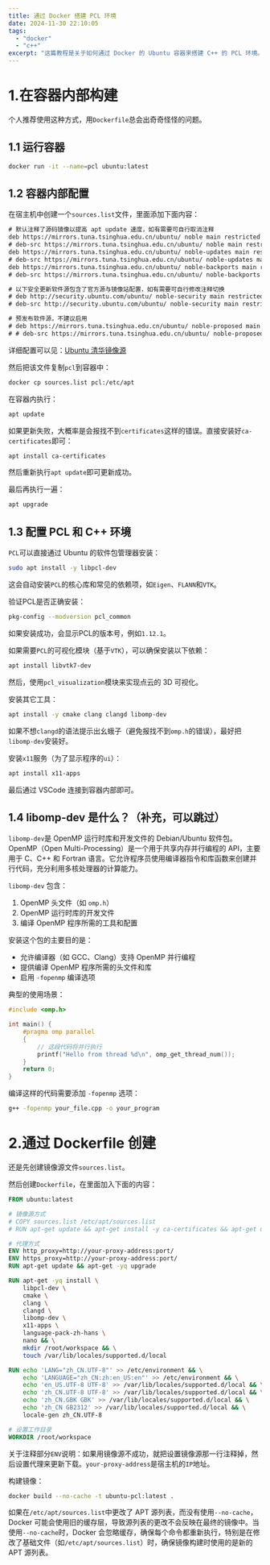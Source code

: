 ```yaml
---
title: 通过 Docker 搭建 PCL 环境
date: 2024-11-30 22:10:05
tags:
  - "docker"
  - "c++"
excerpt: "这篇教程是关于如何通过 Docker 的 Ubuntu 容器来搭建 C++ 的 PCL 环境。"
---
```


# 1.在容器内部构建

个人推荐使用这种方式，用`Dockerfile`总会出奇奇怪怪的问题。

## 1.1 运行容器

```bash
docker run -it --name=pcl ubuntu:latest
```

## 1.2 容器内部配置

在宿主机中创建一个`sources.list`文件，里面添加下面内容：
```txt
# 默认注释了源码镜像以提高 apt update 速度，如有需要可自行取消注释
deb https://mirrors.tuna.tsinghua.edu.cn/ubuntu/ noble main restricted universe multiverse
# deb-src https://mirrors.tuna.tsinghua.edu.cn/ubuntu/ noble main restricted universe multiverse
deb https://mirrors.tuna.tsinghua.edu.cn/ubuntu/ noble-updates main restricted universe multiverse
# deb-src https://mirrors.tuna.tsinghua.edu.cn/ubuntu/ noble-updates main restricted universe multiverse
deb https://mirrors.tuna.tsinghua.edu.cn/ubuntu/ noble-backports main restricted universe multiverse
# deb-src https://mirrors.tuna.tsinghua.edu.cn/ubuntu/ noble-backports main restricted universe multiverse

# 以下安全更新软件源包含了官方源与镜像站配置，如有需要可自行修改注释切换
# deb http://security.ubuntu.com/ubuntu/ noble-security main restricted universe multiverse
# deb-src http://security.ubuntu.com/ubuntu/ noble-security main restricted universe multiverse

# 预发布软件源，不建议启用
# deb https://mirrors.tuna.tsinghua.edu.cn/ubuntu/ noble-proposed main restricted universe multiverse
# # deb-src https://mirrors.tuna.tsinghua.edu.cn/ubuntu/ noble-proposed main restricted universe multiverse
```
详细配置可以见：[Ubuntu 清华镜像源](https://mirrors.tuna.tsinghua.edu.cn/help/ubuntu/)

然后把该文件复制`pcl`到容器中：
```bash
docker cp sources.list pcl:/etc/apt
```

在容器内执行：
```bash
apt update
```

如果更新失败，大概率是会报找不到`certificates`这样的错误。直接安装好`ca-certificates`即可：
```bash
apt install ca-certificates
```

然后重新执行`apt update`即可更新成功。

最后再执行一遍：
```bash
apt upgrade
```

## 1.3 配置 PCL 和 C++ 环境

`PCL`可以直接通过 Ubuntu 的软件包管理器安装：
```bash
sudo apt install -y libpcl-dev
```
这会自动安装`PCL`的核心库和常见的依赖项，如`Eigen`、`FLANN`和`VTK`。

验证PCL是否正确安装：
```bash
pkg-config --modversion pcl_common
```
如果安装成功，会显示PCL的版本号，例如`1.12.1`。

如果需要`PCL`的可视化模块（基于`VTK`），可以确保安装以下依赖：
```bash
apt install libvtk7-dev
```
然后，使用`pcl_visualization`模块来实现点云的 3D 可视化。

安装其它工具：
```bash
apt install -y cmake clang clangd libomp-dev
```

如果不想`clangd`的语法提示出幺蛾子（避免报找不到`omp.h`的错误），最好把`libomp-dev`安装好。

安装`x11`服务（为了显示程序的`ui`）：
```bash
apt install x11-apps
```

最后通过 VSCode 连接到容器内部即可。

## 1.4 libomp-dev 是什么？（补充，可以跳过）

`libomp-dev`是 OpenMP 运行时库和开发文件的 Debian/Ubuntu 软件包。OpenMP（Open Multi-Processing）是一个用于共享内存并行编程的 API，主要用于 C、C++ 和 Fortran 语言。它允许程序员使用编译器指令和库函数来创建并行代码，充分利用多核处理器的计算能力。

`libomp-dev` 包含：
1. OpenMP 头文件（如 `omp.h`）
2. OpenMP 运行时库的开发文件
3. 编译 OpenMP 程序所需的工具和配置

安装这个包的主要目的是：
- 允许编译器（如 GCC、Clang）支持 OpenMP 并行编程
- 提供编译 OpenMP 程序所需的头文件和库
- 启用 `-fopenmp` 编译选项

典型的使用场景：
```cpp
#include <omp.h>

int main() {
    #pragma omp parallel
    {
        // 这段代码将并行执行
        printf("Hello from thread %d\n", omp_get_thread_num());
    }
    return 0;
}
```

编译这样的代码需要添加 `-fopenmp` 选项：
```bash
g++ -fopenmp your_file.cpp -o your_program
```

# 2.通过 Dockerfile 创建

还是先创建镜像源文件`sources.list`。

然后创建`Dockerfile`，在里面加入下面的内容：
```Dockerfile
FROM ubuntu:latest

# 镜像源方式
# COPY sources.list /etc/apt/sources.list
# RUN apt-get update && apt-get install -y ca-certificates && apt-get update && apt-get -yq upgrade

# 代理方式
ENV http_proxy=http://your-proxy-address:port/
ENV https_proxy=http://your-proxy-address:port/
RUN apt-get update && apt-get -yq upgrade

RUN apt-get -yq install \
    libpcl-dev \
    cmake \
    clang \
    clangd \
    libomp-dev \
    x11-apps \
    language-pack-zh-hans \
    nano && \
    mkdir /root/workspace && \
    touch /var/lib/locales/supported.d/local

RUN echo 'LANG="zh_CN.UTF-8"' >> /etc/environment && \
    echo 'LANGUAGE="zh_CN:zh:en_US:en"' >> /etc/environment && \
    echo 'en_US.UTF-8 UTF-8' >> /var/lib/locales/supported.d/local && \
    echo 'zh_CN.UTF-8 UTF-8' >> /var/lib/locales/supported.d/local && \
    echo 'zh_CN.GBK GBK' >> /var/lib/locales/supported.d/local && \
    echo 'zh_CN GB2312' >> /var/lib/locales/supported.d/local && \
    locale-gen zh_CN.UTF-8

# 设置工作目录
WORKDIR /root/workspace
```
关于注释部分`ENV`说明：如果用镜像源不成功，就把设置镜像源那一行注释掉，然后设置代理来更新下载。`your-proxy-address`是宿主机的`IP`地址。

构建镜像：
```bash
docker build --no-cache -t ubuntu-pcl:latest .
```

如果在`/etc/apt/sources.list`中更改了 APT 源列表，而没有使用`--no-cache`，Docker 可能会使用旧的缓存层，导致源列表的更改不会反映在最终的镜像中。当使用`--no-cache`时，Docker 会忽略缓存，确保每个命令都重新执行，特别是在修改了基础文件（如`/etc/apt/sources.list`）时，确保镜像构建时使用的是新的 APT 源列表。